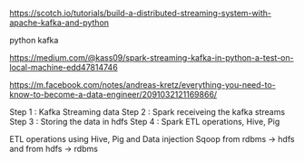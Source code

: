 https://scotch.io/tutorials/build-a-distributed-streaming-system-with-apache-kafka-and-python

python kafka

https://medium.com/@kass09/spark-streaming-kafka-in-python-a-test-on-local-machine-edd47814746


https://m.facebook.com/notes/andreas-kretz/everything-you-need-to-know-to-become-a-data-engineer/2091032121169866/


Step 1 : Kafka Streaming data
Step 2 : Spark receiveing the kafka streams
Step 3 : Storing the data in hdfs
Step 4 : Spark ETL operations, Hive, Pig


ETL operations using Hive, Pig and 
Data injection Sqoop from rdbms -> hdfs and from hdfs -> rdbms

